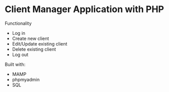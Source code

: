 <h1>Client Manager Application with PHP</h1>
<p>Functionality</p>
<ul>
    <li>Log in</li>
    <li>Create new client</li>
    <li>Edit/Update existing client</li>
    <li>Delete existing client</li>
    <li>Log out</li>
</ul>
<p>Built with:</p>
<ul>
    <li>MAMP</li>
    <li>phpmyadmin</li>
    <li>SQL</li>
</ul>
